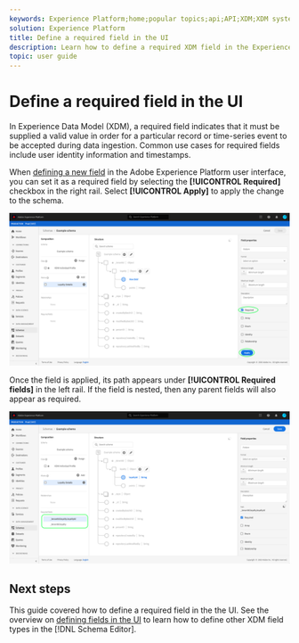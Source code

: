 ```yaml
---
keywords: Experience Platform;home;popular topics;api;API;XDM;XDM system;experience data model;data model;ui;workspace;required;field;
solution: Experience Platform
title: Define a required field in the UI
description: Learn how to define a required XDM field in the Experience Platform user interface.
topic: user guide
---
```


# Define a required field in the UI

In Experience Data Model (XDM), a required field indicates that it must be supplied a valid value in order for a particular record or time-series event to be accepted during data ingestion. Common use cases for required fields include user identity information and timestamps.

When [defining a new field](./overview.md#define) in the Adobe Experience Platform user interface, you can set it as a required field by selecting the **[!UICONTROL Required]** checkbox in the right rail. Select **[!UICONTROL Apply]** to apply the change to the schema.

![](../../images/ui/fields/special/required.png)

Once the field is applied, its path appears under **[!UICONTROL Required fields]** in the left rail. If the field is nested, then any parent fields will also appear as required.

![](../../images/ui/fields/special/required-applied.png)

## Next steps

This guide covered how to define a required field in the the UI. See the overview on [defining fields in the UI](./overview.md#special) to learn how to define other XDM field types in the [!DNL Schema Editor].